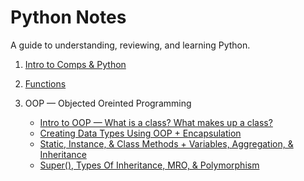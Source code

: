 # Python Notes
A guide to understanding, reviewing, and learning Python.

1. [Intro to Comps & Python](https://github.com/ShamitaGoyal/notes-python/blob/main/Intro_to_comps.ipynb)

2. [Functions](https://github.com/ShamitaGoyal/notes-python/blob/main/Functions.ipynb)

3. OOP — Objected Oreinted Programming
   - [Intro to OOP — What is a class? What makes up a class?](https://github.com/ShamitaGoyal/notes-python/blob/main/1_OOP.ipynb)
   - [Creating Data Types Using OOP + Encapsulation](https://github.com/ShamitaGoyal/notes-python/blob/main/2_OOP.ipynb)
   - [Static, Instance, & Class Methods + Variables, Aggregation, & Inheritance](https://github.com/ShamitaGoyal/notes-python/blob/main/3_OOP.ipynb)
   - [Super(), Types Of Inheritance, MRO, & Polymorphism](https://github.com/ShamitaGoyal/notes-python/blob/main/4_OOP.ipynb)
